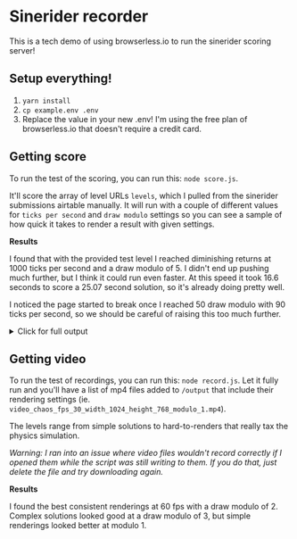 # Sinerider recorder

This is a tech demo of using browserless.io to run the sinerider scoring server!

## Setup everything!

1. `yarn install`
2. `cp example.env .env`
3. Replace the value in your new .env! I'm using the free plan of browserless.io that doesn't require a credit card.

## Getting score

To run the test of the scoring, you can run this: `node score.js`.

It'll score the array of level URLs `levels`, which I pulled from the sinerider submissions airtable manually. It will run with a couple of different values for `ticks per second` and `draw modulo` settings so you can see a sample of how quick it takes to render a result with given settings.

**Results**

I found that with the provided test level I reached diminishing returns at 1000 ticks per second and a draw modulo of 5. I didn't end up pushing much further, but I think it could run even faster. At this speed it took 16.6 seconds to score a 25.07 second solution, so it's already doing pretty well.

I noticed the page started to break once I reached 50 draw modulo with 90 ticks per second, so we should be careful of raising this too much further.

<details>
<summary>Click for full output</summary>
```sh
node score.js
Getting score...
{ scoreTime: '25.07 seconds', scoreLength: '29 characters' }
Total time: 32.93 seconds at 60 ticks per second and 5 draw modulo
Getting score...
{ scoreTime: '25.07 seconds', scoreLength: '29 characters' }
Total time: 24.228 seconds at 90 ticks per second and 5 draw modulo
Getting score...
{ scoreTime: '25.07 seconds', scoreLength: '29 characters' }
Total time: 21.172 seconds at 120 ticks per second and 5 draw modulo
Getting score...
{ scoreTime: '25.07 seconds', scoreLength: '29 characters' }
Total time: 16.616 seconds at 240 ticks per second and 5 draw modulo
Getting score...
{ scoreTime: '25.07 seconds', scoreLength: '29 characters' }
Total time: 31.796 seconds at 60 ticks per second and 3 draw modulo
Getting score...
{ scoreTime: '25.07 seconds', scoreLength: '29 characters' }
Total time: 27.593 seconds at 90 ticks per second and 3 draw modulo
Getting score...
{ scoreTime: '25.07 seconds', scoreLength: '29 characters' }
Total time: 24.889 seconds at 120 ticks per second and 3 draw modulo
Getting score...
{ scoreTime: '25.07 seconds', scoreLength: '29 characters' }
Total time: 20.688 seconds at 240 ticks per second and 3 draw modulo
Getting score...
{ scoreTime: '25.07 seconds', scoreLength: '29 characters' }
Total time: 43.693 seconds at 60 ticks per second and 1 draw modulo
Getting score...
{ scoreTime: '25.07 seconds', scoreLength: '29 characters' }
Total time: 44.285 seconds at 90 ticks per second and 1 draw modulo
Getting score...
{ scoreTime: '25.07 seconds', scoreLength: '29 characters' }
Total time: 43.361 seconds at 120 ticks per second and 1 draw modulo
Getting score...
{ scoreTime: '25.07 seconds', scoreLength: '29 characters' }
Total time: 44.077 seconds at 240 ticks per second and 1 draw modulo
```
</details>

## Getting video

To run the test of recordings, you can run this: `node record.js`. Let it fully run and you'll have a list of mp4 files added to `/output` that include their rendering settings (ie. `video_chaos_fps_30_width_1024_height_768_modulo_1.mp4`).

The levels range from simple solutions to hard-to-renders that really tax the physics simulation.

_Warning: I ran into an issue where video files wouldn't record correctly if I opened them while the script was still writing to them. If you do that, just delete the file and try downloading again._

**Results**

I found the best consistent renderings at 60 fps with a draw modulo of 2. Complex solutions looked good at a draw modulo of 3, but simple renderings looked better at modulo 1.
